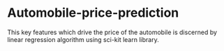 # Automobile-price-prediction
This key features which drive the price of the  automobile is discerned by linear regression algorithm using sci-kit learn library.
